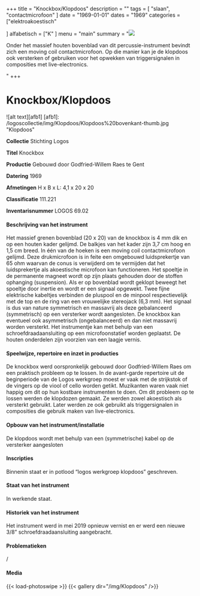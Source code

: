 ﻿+++
title = "Knockbox/Klopdoos"
description = ""
tags = [ 
"slaan",
"contactmicrofoon"
]
date = "1969-01-01"
dates = "1969"
categories = ["elektroakoestisch"

]
alfabetisch = ["K"
]
menu = "main"
summary = "<a href='/logoscollectie/1969/klopdoos'><img src='/logoscollectie/img/Klopdoos/Klopdoos%20bovenkant-thumb.jpg'></a><p>Onder het massief houten bovenblad van dit percussie-instrument bevindt zich een moving coil contactmicrofoon. Op die manier kan je de klopdoos ook versterken of gebruiken voor het opwekken van triggersignalen in composities met live-electronics.</p>"
+++

# Knockbox/Klopdoos

![alt text][afb1]
[afb1]: /logoscollectie/img/Klopdoos/Klopdoos%20bovenkant-thumb.jpg "Klopdoos"

**Collectie**
Stichting Logos

**Titel**
Knockbox

**Productie**
Gebouwd door Godfried-Willem Raes te Gent 

**Datering**
1969

**Afmetingen**
H x B x L: 4,1 x 20 x 20

**Classificatie**
111.221

**Inventarisnummer**
LOGOS 69.02


#### Beschrijving van het instrument
Het massief grenen bovenblad (20 x 20) van de knockbox is 4 mm dik en op een houten kader gelijmd. De balkjes van het kader zijn 3,7 cm hoog en 1,5 cm breed. In één van de hoeken is een moving coil contactmicrofoon gelijmd. Deze drukmicrofoon is in feite een omgebouwd luidsprekertje van 65 ohm waarvan de conus is verwijderd om te vermijden dat het luidsprekertje als akoestische microfoon kan functioneren. Het spoeltje in de permanente magneet wordt op zijn plaats gehouden door de stoffen ophanging (suspension). Als er op bovenblad wordt geklopt beweegt het spoeltje door inertie en wordt er een signaal opgewekt. Twee fijne elektrische kabeltjes verbinden de pluspool en de minpool respectievelijk met de top en de ring van een vrouwelijke stereojack (6,3 mm). Het signaal is dus van nature symmetrisch en massavrij als deze gebalanceerd (symmetrisch) op een versterker wordt aangesloten. De knockbox kan eventueel ook asymmetrisch (ongebalanceerd) en dan niet massavrij worden versterkt. Het instrumentje kan met behulp van een schroefdraadaansluiting op een microfoonstatief worden geplaatst. De houten onderdelen zijn voorzien van een laagje vernis. 

#### Speelwijze, repertoire en inzet in producties
De knockbox werd oorspronkelijk gebouwd door Godfried-Willem Raes om een praktisch probleem op te lossen. In de avant-garde repertoire uit de beginperiode van de Logos werkgroep moest er vaak met de strijkstok of de vingers op de viool of cello worden getikt. Muzikanten waren vaak niet happig om dit op hun kostbare instrumenten te doen. Om dit probleem op te lossen werden de klopdozen gemaakt. Ze werden zowel akoestisch als versterkt gebruikt. Later werden ze ook gebruikt als triggersignalen in composities die gebruik maken van live-electronics.  

#### Opbouw van het instrument/installatie
De klopdoos wordt met behulp van een (symmetrische) kabel op de versterker aangesloten

#### Inscripties
Binnenin staat er in potlood “logos werkgroep klopdoos” geschreven.

#### Staat van het instrument
In werkende staat.

#### Historiek van het instrument
Het instrument werd in mei 2019 opnieuw vernist en er werd een nieuwe 3/8” schroefdraadaansluiting aangebracht.

#### Problematieken
/


#### Media
{{< load-photoswipe >}}
{{< gallery dir="/img/Klopdoos" />}}
